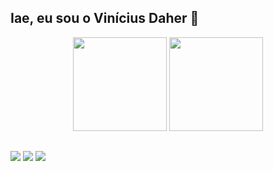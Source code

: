 ## Iae, eu sou o Vinícius Daher 🐙
<div align="center">
  <img height="150em" src="https://github-readme-stats.vercel.app/api?username=vinidaher&show_icons=true&theme=onedark&locale=pt-br&include_all_commits=true&count_private=true"/>
  <img height="150em" src="https://github-readme-stats.vercel.app/api/top-langs/?username=vinidaher&layout=compact&locale=pt-br&langs_count=7&theme=onedark"/>
</div>

  ##
 
<div> 
  <a href = "mailto:vinicius.daher0@gmail.com"><img src="https://img.shields.io/badge/-Gmail-%23333?style=for-the-badge&ogo=gmail&logoColor=white" target="_blank"></a>
  <a href="https://www.linkedin.com/in/vin%C3%ADcius-daher-317246217/" target="_blank"><img src="https://img.shields.io/badge/-LinkedIn-%230077B5?style=for-the-badge&logo=linkedin&logoColor=white" target="_blank"></a>  
    <a href="https://medium.com/@viniciusdaher" target="_blank"><img src="https://img.shields.io/badge/Medium-12100E?style=for-the-badge&logo=medium&logoColor=white" target="_blank"></a>
 
</div>
